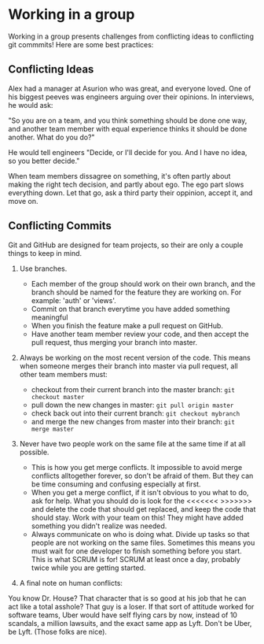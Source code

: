 # Working in a group

Working in a group presents challenges from conflicting ideas to conflicting git commmits! Here are some best practices: 

## Conflicting Ideas

Alex had a manager at Asurion who was great, and everyone loved. One of his biggest peeves was engineers arguing over their opinions. In interviews, he would ask: 

"So you are on a team, and you think something should be done one way, and another team member with equal experience thinks it should be done another. What do you do?"

He would tell engineers "Decide, or I'll decide for you. And I have no idea, so you better decide."

When team members dissagree on something, it's often partly about making the right tech decision, and partly about ego. The ego part slows everything down. Let that go, ask a third party their oppinion, accept it, and move on. 

## Conflicting Commits

Git and GitHub are designed for team projects, so their are only a couple things to keep in mind. 

1. Use branches. 
	- Each member of the group should work on their own branch, and the branch should be named for the feature they are working on. For example: 'auth' or 'views'.
	- Commit on that branch everytime you have added something meaningful
	- When you finish the feature make a pull request on GitHub. 
	- Have another team member review your code, and then accept the pull request, thus merging your branch into master. 


1. Always be working on the most recent version of the code. This means when someone merges their branch into master via pull request, all other team members must: 

	- checkout from their current branch into the master branch: `git checkout master`
	- pull down the new changes in master: `git pull origin master`
	- check back out into their current branch: `git checkout mybranch`
	- and merge the new changes from master into their branch: `git merge master`

2. Never have two people work on the same file at the same time if at all possible. 

	- This is how you get merge conflicts. It impossible to avoid merge conflicts alltogether forever, so don't be afraid of them. But they can be time consuming and confusing especially at first. 
	- When you get a merge conflict, if it isn't obvious to you what to do, ask for help. What you should do is look for the <<<<<<< >>>>>>> and delete the code that should get replaced, and keep the code that should stay. Work with your team on this! They might have added something you didn't realize was needed. 
	- Always communicate on who is doing what. Divide up tasks so that people are not working on the same files. Sometimes this means you must wait for one developer to finish something before you start. This is what SCRUM is for! SCRUM at least once a day, probably twice while you are getting started. 

3. A final note on human conflicts:

You know Dr. House? That character that is so good at his job that he can act like a total asshole? That guy is a loser. If that sort of attitude worked for software teams, Uber would have self flying cars by now, instead of 10 scandals, a million lawsuits, and the exact same app as Lyft. Don't be Uber, be Lyft. (Those folks are nice).

